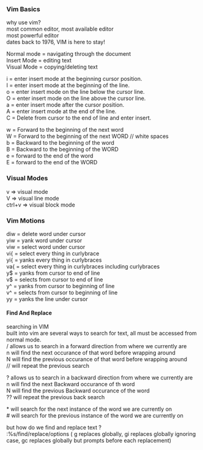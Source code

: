 ### Vim Basics

why use vim?  
most common editor, most available editor  
most powerful editor  
dates back to 1976, VIM is here to stay!  


Normal mode = navigating through the document  
Insert Mode = editing text  
Visual Mode = copying/deleting text  

i = enter insert mode at the beginning cursor position.  
I = enter insert mode at the beginning of the line.  
o = enter insert mode on the line below the cursor line.  
O = enter insert mode on the line above the cursor line.  
a = enter insert mode after the cursor position.  
A = enter insert mode at the end of the line.  
C = Delete from cursor to the end of line and enter insert.  

w = Forward to the beginning of the next word  
W = Forward to the beginning of the next WORD // white spaces  
b = Backward to the beginning of the word  
B = Backward to the beginning of the WORD  
e = forward to the end of the word  
E = forward to the end of the WORD  

### Visual Modes

v => visual mode  
V => visual line mode  
ctrl+v => visual block mode  

### Vim Motions

diw = delete word under cursor  
yiw = yank word under cursor  
viw = select word under cursor  
vi{ = select every thing in curlybrace  
yi{ = yanks every thing in curlybraces  
va{ = select every thing in curlybraces including curlybraces  
y$ = yanks from cursor to end of line  
v$ = selects from cursor to end of line  
y^ = yanks from cursor to beginning of line  
v^ = selects from cursor to beginning of line  
yy = yanks the line under cursor  


#### Find And Replace

searching in VIM  
built into vim are several ways to search for text, all must be accessed from normal mode.  
/ allows us to search in a forward direction from where we currently are  
n will find the next occurance of that word before wrapping around  
N will find the previous occurance of that word before wrapping around  
// will repeat the previous search  

? allows us to search in a backward direction from where we currently are  
n will find the next Backward occurance of th word  
N will find the previous Backward occurance of the word  
?? will repeat the previous back search  

\* will search for the next instance of the word we are currently on  
\# will search for the previous instance of the word we are currently on  

but how do we find and replace text ?  
:%s/find/replace/options ( g replaces globally, gi replaces globally ignoring case, gc replaces globally but prompts before each replacement)
